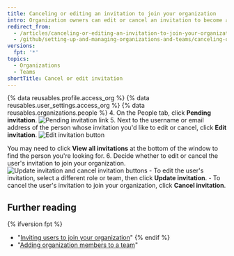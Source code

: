 ```yaml
---
title: Canceling or editing an invitation to join your organization
intro: Organization owners can edit or cancel an invitation to become a member of your organization any time before the user accepts.
redirect_from:
  - /articles/canceling-or-editing-an-invitation-to-join-your-organization
  - /github/setting-up-and-managing-organizations-and-teams/canceling-or-editing-an-invitation-to-join-your-organization
versions:
  fpt: '*'
topics:
  - Organizations
  - Teams
shortTitle: Cancel or edit invitation
---
```


{% data reusables.profile.access_org %}
{% data reusables.user_settings.access_org %}
{% data reusables.organizations.people %}
4. On the People tab, click **Pending invitation**.
 ![Pending invitation link](/assets/images/help/organizations/pending-invitation-link.png)
5. Next to the username or email address of the person whose invitation you'd like to edit or cancel, click **Edit invitation**.
![Edit invitation button](/assets/images/help/organizations/edit-invitation-button.png)

 You may need to click **View all invitations** at the bottom of the window to find the person you're looking for.
6. Decide whether to edit or cancel the user's invitation to join your organization.
  ![Update invitation and cancel invitation buttons](/assets/images/help/organizations/update-cancel-invitation-buttons-for-dotcom-and-2.8.png)
    - To edit the user's invitation, select a different role or team, then click **Update invitation**.
    - To cancel the user's invitation to join your organization, click **Cancel invitation**.

## Further reading

{% ifversion fpt %}
- "[Inviting users to join your organization](/articles/inviting-users-to-join-your-organization)"
{% endif %}
- "[Adding organization members to a team](/articles/adding-organization-members-to-a-team)"
